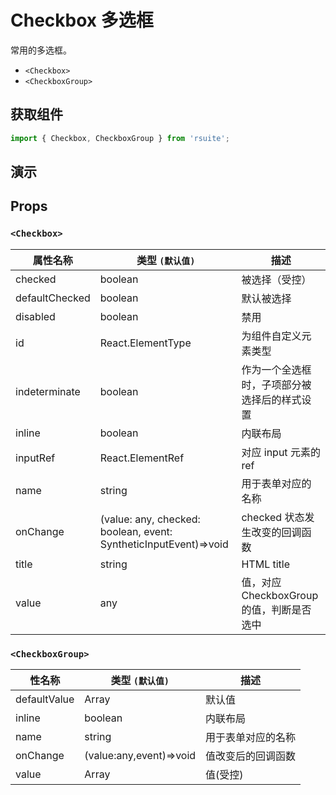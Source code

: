 # Checkbox 多选框

常用的多选框。

- `<Checkbox>`
- `<CheckboxGroup>`

## 获取组件

```js
import { Checkbox, CheckboxGroup } from 'rsuite';
```

## 演示

<!--{demo}-->

## Props

### `<Checkbox>`

| 属性名称       | 类型 `(默认值)`                                                  | 描述                                         |
| -------------- | ---------------------------------------------------------------- | -------------------------------------------- |
| checked        | boolean                                                          | 被选择（受控）                               |
| defaultChecked | boolean                                                          | 默认被选择                                   |
| disabled       | boolean                                                          | 禁用                                         |
| id             | React.ElementType                                                | 为组件自定义元素类型                         |
| indeterminate  | boolean                                                          | 作为一个全选框时，子项部分被选择后的样式设置 |
| inline         | boolean                                                          | 内联布局                                     |
| inputRef       | React.ElementRef                                                 | 对应 input 元素的 ref                        |
| name           | string                                                           | 用于表单对应的名称                           |
| onChange       | (value: any, checked: boolean, event: SyntheticInputEvent)=>void | checked 状态发生改变的回调函数               |
| title          | string                                                           | HTML title                                   |
| value          | any                                                              | 值，对应 CheckboxGroup 的值，判断是否选中    |

### `<CheckboxGroup>`

| 性名称       | 类型 `(默认值)`         | 描述               |
| ------------ | ----------------------- | ------------------ |
| defaultValue | Array                   | 默认值             |
| inline       | boolean                 | 内联布局           |
| name         | string                  | 用于表单对应的名称 |
| onChange     | (value:any,event)=>void | 值改变后的回调函数 |
| value        | Array                   | 值(受控)           |
